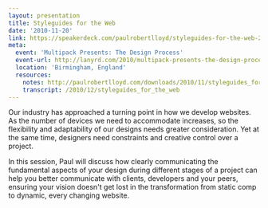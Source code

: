 ```yaml
---
layout: presentation
title: Styleguides for the Web
date: '2010-11-20'
link: https://speakerdeck.com/paulrobertlloyd/styleguides-for-the-web-2010
meta:
  event: 'Multipack Presents: The Design Process'
  event-url: http://lanyrd.com/2010/multipack-presents-the-design-process/shmm/
  location: 'Birmingham, England'
  resources:
    notes: http://paulrobertlloyd.com/downloads/2010/11/styleguides_for_the_web.pdf
    transcript: /2010/12/styleguides_for_the_web
---
```

Our industry has approached a turning point in how we develop websites. As the number of devices we need to accommodate increases, so the flexibility and adaptability of our designs needs greater consideration. Yet at the same time, designers need constraints and creative control over a project.

In this session, Paul will discuss how clearly communicating the fundamental aspects of your design during different stages of a project can help you better communicate with clients, developers and your peers, ensuring your vision doesn't get lost in the transformation from static comp to dynamic, every changing website.
